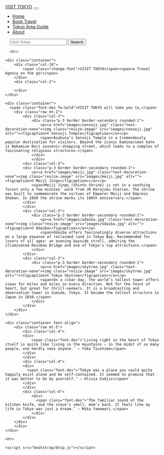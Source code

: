 <!DOCTYPE html>
<html lang="en">
<head>
    <meta charset="UTF-8">
    <meta http-equiv="X-UA-Compatible" content="IE=edge">
    <meta name="viewport" content="width=device-width, initial-scale=1.0">
<!--     <title>Home</title> -->
    <link rel="stylesheet" href="bootstrap/btsp.css">
    <link rel="stylesheet" href="style/home.css">
</head>
<body>
    <nav class="navbar navbar-expand-lg nav-class">
        <div class="container">
          <a class="navbar-brand" href="#"><img class="logo-set p-1" src="images/logo.png" alt="">VISIT TOKYO</a>
          <button class="navbar-toggler" type="button" data-bs-toggle="collapse" data-bs-target="#navbarSupportedContent" aria-controls="navbarSupportedContent" aria-expanded="false" aria-label="Toggle navigation">
            <span class="navbar-toggler-icon"></span>
          </button>
          <div class="collapse navbar-collapse" id="navbarSupportedContent">
            <ul class="navbar-nav me-auto mb-2 mb-lg-0">
              <li class="nav-item">
                <a class="nav-link active" aria-current="page" href="#">Home</a>
              </li>
              <li class="nav-item">
                <a class="nav-link" href="#">Book Travel</a>
              </li>
              <li class="nav-item">
                <a class="nav-link" href="#">Tokyo Area Guide</a>
              </li>
              <li class="nav-item">
                <a class="nav-link" href="#">About</a>
              </li>
            </ul>
            <form class="d-flex" role="search">
              <a class="icons" href="#"><img class="twi-set pe-2" src="images/twi.png" alt=""></a>
              <a class="icons" href="#"><img class="em-set pe-2" src="images/em.png" alt=""></a>
              <a class="icons" href="#"><img class="fb-set pe-1" src="images/fb.png" alt=""></a>
              <a class="icons" href="#"><img class="ig-set pe-2" src="images/ig.png" alt=""></a>
              <input class="form-control me-2" type="search" placeholder="Visit Tokyo" aria-label="Search">
              <button class="btn btn-outline-success" type="submit">Search</button>
            </form>
          </div>
        </div>
      </nav> 

      <hr>
      
    <div class="container">
        <div class="col-10">
            <span class="change-font">VISIT TOKYO</span><span>a Travel Agency on the go!</span>
        </div>
        <div class="col-2">

        </div>
    </div>

    <div class="container">
      <span class="font-des fw-bold">VISIT TOKYO will take you to,</span>
        <div class="row mt-2">
            <div class="col-3">
                <div class="p-3 border border-secondary rounded-1">
                    <p><a href="images/sensoji.jpg" class="text-decoration-none"><img class="resize-image" src="images/sensoji.jpg" alt=""><figcaption>© Sensoji Temple</figcaption></a></p>
                    <span>Asakusa’s Sensoji Temple is a tremendously popular destination for visitors. Beyond the iconic Kaminarimon Gate is Nakamise Dori souvenir-shopping street, which leads to a complex of fascinating religious structures.</span>
                </div>
                </div>
            <div class="col-3">
            <div class="p-3 border border-secondary rounded-1">
                <p><a href="images/meiji.jpg" class="text-decoration-none"><img class="resize-image" src="images/meiji.jpg" alt=""><figcaption>© Meiji Jingu</figcaption></a></p>
                <span>Meiji Jingu (Shinto Shrine) is set in a soothing forest only a few minutes’ walk from JR Harajuku Station. The shrine was built to commemorate the virtues of Emperor Meiji and Empress Shoken. In 2020 the shrine marks its 100th anniversary.</span>
            </div>
            </div>
            <div class="col-3">
                <div class="p-3 border border-secondary rounded-1">
                    <p><a href="images/odaiba.jpg" class="text-decoration-none"><img class="resize-image" src="images/odaiba.jpg" alt=""><figcaption>© Odaiba</figcaption></a></p>
                    <span>Odaiba offers fascinatingly diverse attractions on a large expanse of reclaimed land in Tokyo Bay. Recommended for lovers of all ages: an evening bayside stroll, admiring the illuminated Rainbow Bridge and one of Tokyo's top attractions.</span>
                </div>
            </div>
            <div class="col-3">
                <div class="p-3 border border-secondary rounded-1">
                    <p><a href="images/skytree.jpg" class="text-decoration-none"><img class="resize-image" src="images/skytree.jpg" alt=""><figcaption>© Tokyo Skytree</figcaption></a></p>
                    <span>On a clear day, the world’s tallest tower offers views for miles and miles in every direction. Not for the faint of heart, but great for thrill-seekers. It is a broadcasting and observation tower in Sumida, Tokyo. It became the tallest structure in Japan in 2010.</span>
                </div>
            </div>
        </div>
    </div>

    <div class="container text-align">
        <div class="row mt-5">
            <div class="col-4">
            <div>
                <span class="font-des">‘Living right in the heart of Tokyo itself is quite like living in the mountains – in the midst of so many people, one hardly sees anyone.’ ― Yūko Tsushima</span>
            </div>
            </div>
            <div class="col-4">
            <div>
              <span class="font-des">‘Tokyo was a place you could quite happily exist alone and be self-contained. It seemed to promise that it was better to be by yourself.’ ― Olivia Sudjic</span>
            </div>
            </div>
            <div class="col-4">
                <div>
                  <span class="font-des">‘The familiar sound of the kitchen knife, and the stove’s smell, mom’s back. It feels like my life in Tokyo was just a dream.’ ― Mika Yamamori.</span>
                </div>
            </div>
        </div>
        </div>
    </div> 

    <hr>
    
    <script src="bootstrap/btsp.js"></script>
</body>
</html>

